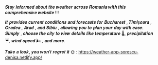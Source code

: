 𝑺𝒕𝒂𝒚 𝒊𝒏𝒇𝒐𝒓𝒎𝒆𝒅 𝒂𝒃𝒐𝒖𝒕 𝒕𝒉𝒆 𝒘𝒆𝒂𝒕𝒉𝒆𝒓 𝒂𝒄𝒓𝒐𝒔𝒔 𝑹𝒐𝒎𝒂𝒏𝒊𝒂 𝒘𝒊𝒕𝒉 𝒕𝒉𝒊𝒔 𝒄𝒐𝒎𝒑𝒓𝒆𝒉𝒆𝒏𝒔𝒊𝒗𝒆 𝒘𝒆𝒃𝒔𝒊𝒕𝒆 !!!

𝑰𝒕 𝒑𝒓𝒐𝒗𝒊𝒅𝒆𝒔 𝒄𝒖𝒓𝒓𝒆𝒏𝒕 𝒄𝒐𝒏𝒅𝒊𝒕𝒊𝒐𝒏𝒔 𝒂𝒏𝒅 𝒇𝒐𝒓𝒆𝒄𝒂𝒔𝒕𝒔 𝒇𝒐𝒓 𝑩𝒖𝒄𝒉𝒂𝒓𝒆𝒔𝒕 , 𝑻𝒊𝒎𝒊ș𝒐𝒂𝒓𝒂 , 𝑶𝒓𝒂𝒅𝒆𝒂 , 𝑨𝒓𝒂𝒅 , 𝒂𝒏𝒅 𝑺𝒊𝒃𝒊𝒖 , 𝒂𝒍𝒍𝒐𝒘𝒊𝒏𝒈 𝒚𝒐𝒖 𝒕𝒐 𝒑𝒍𝒂𝒏 𝒚𝒐𝒖𝒓 𝒅𝒂𝒚 𝒘𝒊𝒕𝒉 𝒆𝒂𝒔𝒆.  𝑺𝒊𝒎𝒑𝒍𝒚 , 𝒄𝒉𝒐𝒐𝒔𝒆 𝒕𝒉𝒆 𝒄𝒊𝒕𝒚 𝒕𝒐 𝒗𝒊𝒆𝒘 𝒅𝒆𝒕𝒂𝒊𝒍𝒔 𝒍𝒊𝒌𝒆 𝒕𝒆𝒎𝒑𝒆𝒓𝒂𝒕𝒖𝒓𝒆 🌡, 𝒑𝒓𝒆𝒄𝒊𝒑𝒊𝒕𝒂𝒕𝒊𝒐𝒏 ☔, 𝒘𝒊𝒏𝒅 𝒔𝒑𝒆𝒆𝒅 🌬️ , 𝒂𝒏𝒅 𝒎𝒐𝒓𝒆.

𝑻𝒂𝒌𝒆 𝒂 𝒍𝒐𝒐𝒌, 𝒚𝒐𝒖 𝒘𝒐𝒏'𝒕 𝒓𝒆𝒈𝒓𝒆𝒕 𝒊𝒕 🌞 : https://weather-app-sorescu-denisa.netlify.app/
